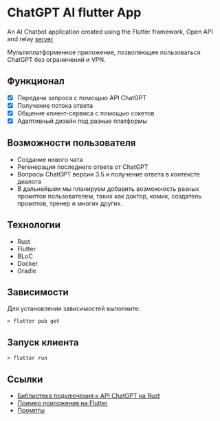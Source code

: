 # ChatGPT AI flutter App 
An AI Chatbot application created using the Flutter framework, Open API and relay [server](https://github.com/SakhnevichKirill/FlutterChatGptRelayServer)


Мультиплатформенное приложение, позволяющее пользоваться ChatGPT без ограничений и VPN.

## Функционал

- [x] Передача запроса с помощью API ChatGPT
- [x] Получение потока ответа 
- [x] Общение клиент-сервиса с помощью сокетов
- [x] Адаптивный дизайн под разные платформы

## Возможности пользователя

* Создание нового чата
* Регенерация последнего ответа от ChatGPT
* Вопросы ChatGPT версии 3.5 и получение ответа в контексте диалога
* В дальнейшем мы планируем добавить возможность разных промптов пользователем, таких как доктор, комик, создатель промптов, тренер и многих других.

## Технологии

* Rust
* Flutter
* BLoC
* Docker
* Gradle

## Зависимости
Для установления зависимостей выполните:
```
> flutter pub get
```

## Запуск клиента
```
> flutter run
```
## Ссылки

* [Библиотека подключения к API ChatGPT на Rust](https://github.com/Maxuss/chatgpt_rs/blob/master/examples/streamed_conversation.rs)
* [Пример приложения на Flutter](https://github.com/wewehao/flutter_chatgpt/blob/main/lib/page/ChatPage.dart)
* [Промпты](https://habr.com/ru/articles/528116/)


